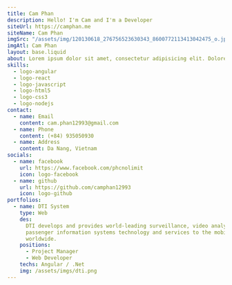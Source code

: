 ```yaml
---
title: Cam Phan
description: Hello! I'm Cam and I'm a Developer
siteUrl: https://camphan.me
siteName: Cam Phan
imgSrc: "/assets/img/120130618_276756523630343_8600772113413042475_o.jpg"
imgAtl: Cam Phan
layout: base.liquid
about: Lorem ipsum dolor sit amet, consectetur adipisicing elit. Doloremque libero quis consectetur ut earum vel suscipit, iste minus dignissimos? Dolore nesciunt aliquam perferendis praesentium veritatis repudiandae deserunt quaerat, ratione natus molestiae, quo atque placeat laborum. Modi earum libero nisi nihil vitae, dicta maxime soluta numquam error aliquid quae aliquam cum, tempora, ex quod. Provident alias mollitia facere quae debitis obcaecati vel soluta dolore nobis accusamus, magni maiores? Laudantium aliquid magnam quas, excepturi a at porro quos. Cumque, culpa. Dolore, quas!
skills:
  - logo-angular
  - logo-react
  - logo-javascript
  - logo-html5
  - logo-css3
  - logo-nodejs
contact:
  - name: Email
    content: cam.phan12993@gmail.com
  - name: Phone
    content: (+84) 935050930
  - name: Address
    content: Da Nang, Vietnam
socials:
  - name: facebook
    url: https://www.facebook.com/phcnolimit
    icon: logo-facebook
  - name: github
    url: https://github.com/camphan12993
    icon: logo-github
portfolios:
  - name: DTI System
    type: Web
    des:
      DTI develops and provides world-leading surveillance, video analytics, and
      passenger information systems technology and services to the mobile transit industry
      worldwide.
    positions:
      - Project Manager
      - Web Developer
    techs: Angular / .Net
    img: /assets/imgs/dti.png
---
```


